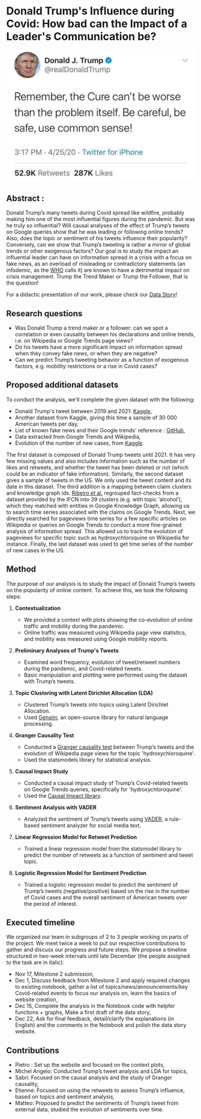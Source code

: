 # Donald Trump's Influence during Covid: How bad can the Impact of a Leader's Communication be?

<img src="images/trump_sample_tweet.jpg">

## Abstract :

Donald Trump’s many tweets during Covid spread like wildfire, probably making him one of the most influential figures during the pandemic. But was he truly so influential? Will causal analyses of the effect of Trump’s tweets on Google queries show that he was leading or following online trends? Also, does the topic or sentiment of his tweets influence their popularity? Conversely, can we show that Trump’s tweeting is rather a mirror of global trends or other exogenous factors? Our goal is to study the impact an influential leader can have on information spread in a crisis with a focus on fake news, as an overload of misleading or contradictory statements (an infodemic, as the [WHO](https://www.who.int/health-topics/infodemic#tab=tab_1) calls it) are known to have a detrimental impact on crisis management. Trump the Trend Maker or Trump the Follower, that is the question!

For a didactic presentation of our work, please check our [Data Story](https://mellopietro.github.io/adadakadavra-datastory/#topic=2&lambda=1&term=)!

## Research questions

- Was Donald Trump a trend maker or a follower: can we spot a correlation or even causality between his declarations and online trends, i.e. on Wikipedia or Google Trends page views?
- Do his tweets have a more significant impact on information spread when they convey fake news, or when they are negative?
- Can we predict Trump’s tweeting behavior as a function of exogenous factors, e.g. mobility restrictions or a rise in Covid cases?
    
## Proposed additional datasets

To conduct the analysis, we'll complete the given dataset with the following:

- Donald Trump's tweet between 2019 and
  2021: [Kaggle](https://www.kaggle.com/datasets/codebreaker619/donald-trump-tweets-dataset),
- Another dataset from Kaggle, giving this time a sample of 30 000 American tweets per day,
- List of known fake news and their Google trends'
  reference : [GitHub](https://github.com/epfl-dlab/fact-checkers-fact-check/blob/main/data/kg_ids.json),
- Data extracted from Google Trends and Wikipedia,
- Evolution of the number of new cases, from [Kaggle](https://www.kaggle.com/datasets/niketchauhan/covid-19-time-series-data?select=time-series-19-covid-combined.csv).

The first dataset is composed of Donald Trump tweets until 2021. It has very few
missing values and also includes information such as the number of likes and
retweets, and whether the tweet has been deleted or not (which could be an
indicator of fake information). Similarly, the second dataset gives a sample of tweets 
in the US. We only used the tweet content and its date in this dataset.
The third addition is a mapping between claim clusters and knowledge graph ids.
[Ribeiro et al.](https://arxiv.org/abs/2109.09322) regrouped fact-checks from a dataset provided by the IFCN into 39
clusters (e.g. with topic ‘alcohol’), which they matched with entities in Google
Knowledge Graph, allowing us to search time series associated with the claims on
Google Trends.
Next, we directly searched for pageviews time series for a few specific articles on
Wikipedia or queries on Google Trends to conduct a more fine-grained analysis of
information spread. This allowed us to track the evolution of pageviews for specific
topic such as hydroxychloroquine on Wikipedia for instance.
Finally, the last dataset was used to get time series of the number of new cases in the US.

## Method

The purpose of our analysis is to study the impact of Donald Trump’s tweets on the popularity of online content. To achieve this, we took the following steps:

1. **Contextualization**
    - We provided a context with plots showing the co-evolution of online traffic and mobility during the pandemic.
    - Online traffic was measured using Wikipedia page view statistics, and mobility was measured using Google mobility reports.

2. **Preliminary Analyses of Trump's Tweets**
    - Examined word frequency, evolution of tweet/retweet numbers during the pandemic, and Covid-related tweets.
    - Basic manipulation and plotting were performed using the dataset with Trump’s tweets.

3. **Topic Clustering with Latent Dirichlet Allocation (LDA)**
    - Clustered Trump’s tweets into topics using Latent Dirichlet Allocation.
    - Used [Gensim](https://radimrehurek.com/gensim/), an open-source library for natural language processing.

4. **Granger Causality Test**
    - Conducted a [Granger causality test](https://en.wikipedia.org/wiki/Granger_causality) between Trump’s tweets and the evolution of Wikipedia page views for the topic 'hydroxychloroquine'.
    - Used the statsmodels library for statistical analysis.

5. **Causal Impact Study**
    - Conducted a causal impact study of Trump’s Covid-related tweets on Google Trends queries, specifically for 'hydroxychloroquine'.
    - Used the [Causal Impact library](https://google.github.io/CausalImpact/CausalImpact.html).
  
6. **Sentiment Analysis with VADER**
    - Analyzed the sentiment of Trump’s tweets using [VADER](https://www.analyticsvidhya.com/blog/2021/06/vader-for-sentiment-analysis/), a rule-based sentiment analyzer for social media text.

7. **Linear Regression Model for Retweet Prediction**
    - Trained a linear regression model from the statsmodel library to predict the number of retweets as a function of sentiment and tweet topic.

8. **Logistic Regression Model for Sentiment Prediction**
    - Trained a logistic regression model to predict the sentiment of Trump’s tweets (negative/positive) based on the rise in the number of Covid cases and the overall sentiment of American tweets over the period of interest.


## Executed timeline
We organized our team in subgroups of 2 to 3 people working on parts of the
project. We meet twice a week to put our respective contributions to gather and
discuss our progress and future steps.
We propose a timeline structured in two-week intervals until late December (the
people assigned to the task are in italic):
- Nov 17, Milestone 2 submission,
- Dec 1, Discuss feedback from Milestone 2 and apply required changes to
existing notebook, gather a list of
topics/news/announcements/key Covid-related events to focus our analysis
on, learn the basics of website creation,
- Dec 15, Complete the analysis in the Notebook code with helpfer functions +
graphs, Make a first draft of the data story,
- Dec 22, Ask for final feedback, detail/clarify the explanations (in English) and
the comments in the Notebook and polish the data story website.


## Contributions
- Pietro : Set up the website and focused on the context plots,
- Michel Angelo: Conducted Trump’s tweet analysis and LDA for topics,
- Sabri: Focused on the causal analysis and the study of Granger causality,
- Etienne: Focused on using the retweets to assess Trump’s influence, based on topics and sentiment analysis,
- Matteo: Proposed to predict the sentiments of Trump’s tweet from external data, studied the evolution of sentiments over time.

